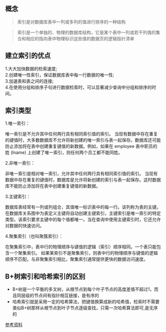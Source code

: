 ## 概念
>索引是对数据库表中一列或多列的值进行排序的一种结构

>索引是一个单独的、物理的数据库结构，它是某个表中一列或若干列值的集合和相应的指向表中物理标识这些值的数据页的逻辑指针清单
## 建立索引的优点
1.大大加快数据的检索速度;   
2.创建唯一性索引，保证数据库表中每一行数据的唯一性;   
3.加速表和表之间的连接;   
4.在使用分组和排序子句进行数据检索时，可以显著减少查询中分组和排序的时间。

## 索引类型
1.唯一索引： 

唯一索引是不允许其中任何两行具有相同索引值的索引。   当现有数据中存在重复的键值时，大多数数据库不允许将新创建的唯一索引与表一起保存。数据库还可能防止添加将在表中创建重复键值的新数据。例如，如果在 employee 表中职员的姓 (lname) 上创建了唯一索引，则任何两个员工都不能同姓。     

2.非唯一索引：  

非唯一索引是相对唯一索引，允许其中任何两行具有相同索引值的索引。   当现有数据中存在重复的键值时，数据库是允许将新创建的索引与表一起保存。这时数据库不能防止添加将在表中创建重复键值的新数据。     

3.主键索引： 

数据库表经常有一列或列组合，其值唯一标识表中的每一行。该列称为表的主键。   在数据库关系图中为表定义主键将自动创建主键索引，主键索引是唯一索引的特定类型。该索引要求主键中的每个值都唯一。当在查询中使用主键索引时，它还允许对数据的快速访问。 

4.聚集索引（也叫聚簇索引）：

在聚集索引中，表中行的物理顺序与键值的逻辑（索引）顺序相同。一个表只能包含一个聚集索引。   如果某索引不是聚集索引，则表中行的物理顺序与键值的逻辑顺序不匹配。与非聚集索引相比，聚集索引通常提供更快的数据访问速度。
## B+树索引和哈希索引的区别
+ B+树是一个平衡的多叉树，从根节点到每个叶子节点的高度差值不超过1，而且同层级的节点间有指针相互链接，是有序的
+ 哈希索引就是采用一定的哈希算法，把键值换算成新的哈希值，检索时不需要类似B+树那样从根节点到叶子节点逐级查找，只需一次哈希算法即可,是无序的

[参考资料](https://blog.csdn.net/qq_33591903/article/details/82146995)

